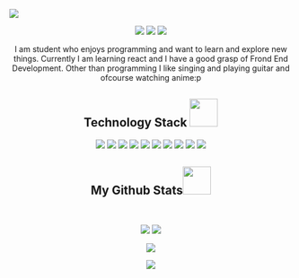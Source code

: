 <p align="center">


</p align="center">
<img src="https://user-images.githubusercontent.com/74403818/138552472-9849b1f6-857c-4a87-ab5f-26f23b655347.jpeg" />

 
 <p align="center">
 <img src="https://badges.pufler.dev/visits/ritesh423/ritesh423"/> 
 <img src="https://badges.pufler.dev/repos/ritesh423"/>
 <img src="https://badges.pufler.dev/commits/monthly/ritesh423" />

</p>

<p align="center">
 I am student who enjoys programming and want to learn and explore new things. Currently I am learning react and I have a good grasp of Frond End Development. Other than programming I like singing and playing guitar and ofcourse watching anime:p
</p>  

<h2 align="center">Technology Stack <img src="https://github.com/ritik307/ritik307/blob/main/images/laptop.gif" width="50"></h2>

<p align="center">
<img src="https://img.shields.io/badge/-HTML5-E34F26?style=flat-square&logo=html5&logoColor=white"/>
<img src="https://img.shields.io/badge/-CSS3-1572B6?style=flat-square&logo=css3"/>
<img src="https://img.shields.io/badge/-Bootstrap-563D7C?style=flat-square&logo=bootstrap"/>
<img src="https://img.shields.io/badge/-JavaScript-black?style=flat-square&logo=javascript"/>
<img src="https://img.shields.io/badge/-Nodejs-black?style=flat-square&logo=Node.js"/>
<img src="https://img.shields.io/badge/-React-black?style=flat-square&logo=react"/>
<img src="https://img.shields.io/badge/-MongoDB-black?style=flat-square&logo=mongodb"/>
<img src="https://img.shields.io/badge/-MySQL-black?style=flat-square&logo=mysql"/>
<img src="https://img.shields.io/badge/-Git-black?style=flat-square&logo=git"/>
<img src="https://img.shields.io/badge/-GitHub-black?style=flat-square&logo=github"/>
</p>


<h2 align="center">
  My Github Stats<img src="https://media.giphy.com/media/VgCDAzcKvsR6OM0uWg/giphy.gif" width="50">
</h2>
 
<br>


<p align = "center">
  <img  src = "https://github-readme-stats.vercel.app/api?username=ritesh423&show_icons=true&height=27">
  <img src = "https://github-readme-stats.vercel.app/api/top-langs/?username=ritesh423&hide=html,css,js,html,css,hlsl&theme=radical">
</p>

<p align = "center">
 <img  src="https://github-readme-streak-stats.herokuapp.com/?user=ritesh423&show_icons=true&locale=en&layout=compact&height=0" />
</p> 

<p align = "center">
 <img src="https://activity-graph.herokuapp.com/graph?username=ritesh423">
